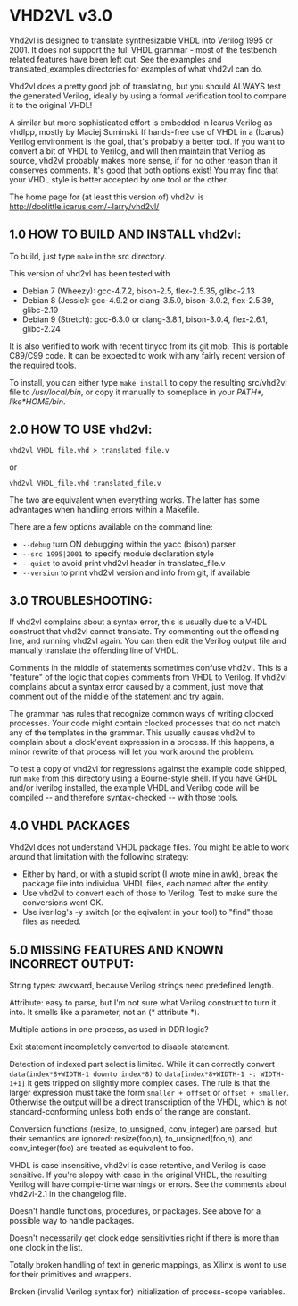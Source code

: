 # VHD2VL v3.0

Vhd2vl is designed to translate synthesizable VHDL into Verilog 1995 or 2001.
It does not support the full VHDL grammar - most of the testbench
related features have been left out. See the examples and
translated_examples directories for examples of what vhd2vl can do.

Vhd2vl does a pretty good job of translating, but you should ALWAYS
test the generated Verilog, ideally by using a formal verification
tool to compare it to the original VHDL!

A similar but more sophisticated effort is embedded in Icarus Verilog
as vhdlpp, mostly by Maciej Suminski. If hands-free use of VHDL in a
(Icarus) Verilog environment is the goal, that's probably a better tool.
If you want to convert a bit of VHDL to Verilog, and will then maintain
that Verilog as source, vhd2vl probably makes more sense, if for no other
reason than it conserves comments. It's good that both options exist!
You may find that your VHDL style is better accepted by one tool or the other.

The home page for (at least this version of) vhd2vl is
http://doolittle.icarus.com/~larry/vhd2vl/

## 1.0 HOW TO BUILD AND INSTALL vhd2vl:

To build, just type `make` in the src directory.

This version of vhd2vl has been tested with
*  Debian 7 (Wheezy): gcc-4.7.2, bison-2.5, flex-2.5.35, glibc-2.13
*  Debian 8 (Jessie): gcc-4.9.2 or clang-3.5.0, bison-3.0.2, flex-2.5.39, glibc-2.19
*  Debian 9 (Stretch): gcc-6.3.0 or clang-3.8.1, bison-3.0.4, flex-2.6.1, glibc-2.24

It is also verified to work with recent tinycc from its git mob.
This is portable C89/C99 code.  It can be expected to work with any
fairly recent version of the required tools.

To install, you can either type `make install` to copy the resulting src/vhd2vl
file to */usr/local/bin*, or copy it manually to someplace in your *$PATH*, like
*$HOME/bin*.

## 2.0 HOW TO USE vhd2vl:

```
vhd2vl VHDL_file.vhd > translated_file.v
```
or
```
vhd2vl VHDL_file.vhd translated_file.v
```
The two are equivalent when everything works. The latter has some
advantages when handling errors within a Makefile.

There are a few options available on the command line:
* `--debug` turn ON debugging within the yacc (bison) parser
* `--src 1995|2001` to specify module declaration style
* `--quiet` to avoid print vhd2vl header in translated_file.v
* `--version` to print vhd2vl version and info from git, if available

## 3.0 TROUBLESHOOTING:

If vhd2vl complains about a syntax error, this is usually due to a
VHDL construct that vhd2vl cannot translate. Try commenting out the
offending line, and running vhd2vl again. You can then edit the
Verilog output file and manually translate the offending line of VHDL.

Comments in the middle of statements sometimes confuse vhd2vl. This
is a "feature" of the logic that copies comments from VHDL to Verilog.
If vhd2vl complains about a syntax error caused by a comment, just
move that comment out of the middle of the statement and try again.

The grammar has rules that recognize common ways of writing clocked
processes. Your code might contain clocked processes that do not match
any of the templates in the grammar. This usually causes vhd2vl to
complain about a clock'event expression in a process. If this
happens, a minor rewrite of that process will let you work around the
problem.

To test a copy of vhd2vl for regressions against the example code shipped,
run `make` from this directory using a Bourne-style shell.  If you have
GHDL and/or iverilog installed, the example VHDL and Verilog code will be
compiled -- and therefore syntax-checked -- with those tools.

## 4.0 VHDL PACKAGES

Vhd2vl does not understand VHDL package files.  You might be able to work
around that limitation with the following strategy:

* Either by hand, or with a stupid script (I wrote mine in awk), break the
package file into individual VHDL files, each named after the entity.
* Use vhd2vl to convert each of those to Verilog.
Test to make sure the conversions went OK.
* Use iverilog's -y switch (or the eqivalent in your tool) to "find" those
files as needed.

## 5.0 MISSING FEATURES AND KNOWN INCORRECT OUTPUT:

String types: awkward, because Verilog strings need predefined length.

Attribute: easy to parse, but I'm not sure what Verilog construct
to turn it into. It smells like a parameter, not an (* attribute *).

Multiple actions in one process, as used in DDR logic?

Exit statement incompletely converted to disable statement.

Detection of indexed part select is limited.  While it can correctly convert
`data(index*8+WIDTH-1 downto index*8)` to `data[index*8+WIDTH-1 -: WIDTH-1+1]`
it gets tripped on slightly more complex cases.  The rule is that the
larger expression must take the form `smaller + offset` or `offset + smaller`.
Otherwise the output will be a direct transcription of the VHDL, which is not
standard-conforming unless both ends of the range are constant.

Conversion functions (resize, to_unsigned, conv_integer) are parsed, but
their semantics are ignored: resize(foo,n), to_unsigned(foo,n), and
conv_integer(foo) are treated as equivalent to foo.

VHDL is case insensitive, vhd2vl is case retentive, and Verilog is case
sensitive. If you're sloppy with case in the original VHDL, the
resulting Verilog will have compile-time warnings or errors. See
the comments about vhd2vl-2.1 in the changelog file.

Doesn't handle functions, procedures, or packages.  See above for a possible
way to handle packages.

Doesn't necessarily get clock edge sensitivities right if there is more
than one clock in the list.

Totally broken handling of text in generic mappings, as Xilinx is wont to
use for their primitives and wrappers.

Broken (invalid Verilog syntax for) initialization of process-scope variables.

